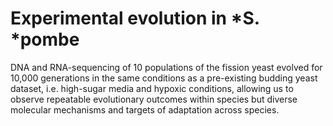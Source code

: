 # Experimental evolution in *S. *pombe
DNA and RNA-sequencing of 10 populations of the fission yeast evolved for 10,000 generations in the same conditions as a pre-existing budding yeast dataset, i.e. high-sugar media and hypoxic conditions, allowing us to observe repeatable evolutionary outcomes within species but diverse molecular mechanisms and targets of adaptation across species.

